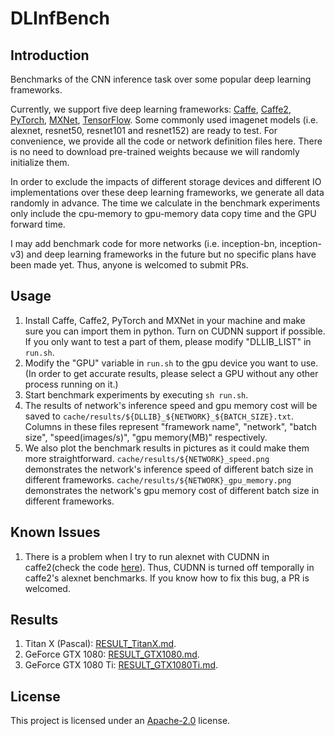 # DLInfBench


## Introduction
Benchmarks of the CNN inference task over some popular deep learning frameworks.

Currently, we support five deep learning frameworks: [Caffe](https://github.com/BVLC/caffe), [Caffe2](https://github.com/caffe2/caffe2), [PyTorch](https://github.com/pytorch/pytorch), [MXNet](https://github.com/dmlc/mxnet), [TensorFlow](https://github.com/tensorflow/tensorflow). Some commonly used imagenet models (i.e. alexnet, resnet50, resnet101 and resnet152) are ready to test. For convenience, we provide all the code or network definition files here. There is no need to download pre-trained weights because we will randomly initialize them.

In order to exclude the impacts of different storage devices and different IO implementations over these deep learning frameworks, we generate all data randomly in advance. The time we calculate in the benchmark experiments only include the cpu-memory to gpu-memory data copy time and the GPU forward time.

I may add benchmark code for more networks (i.e. inception-bn, inception-v3) and deep learning frameworks in the future but no specific plans have been made yet. Thus, anyone is welcomed to submit PRs.


## Usage
1. Install Caffe, Caffe2, PyTorch and MXNet in your machine and make sure you can import them in python. Turn on CUDNN support if possible. If you only want to test a part of them, please modify "DLLIB_LIST" in `run.sh`.
2. Modify the "GPU" variable in `run.sh` to the gpu device you want to use. (In order to get accurate results, please select a GPU without any other process running on it.)
3. Start benchmark experiments by executing `sh run.sh`.
4. The results of network's inference speed and gpu memory cost will be saved to `cache/results/${DLLIB}_${NETWORK}_${BATCH_SIZE}.txt`. Columns in these files represent "framework name", "network", "batch size", "speed(images/s)", "gpu memory(MB)" respectively.
5. We also plot the benchmark results in pictures as it could make them more straightforward. `cache/results/${NETWORK}_speed.png` demonstrates the network's inference speed of different batch size in different frameworks. `cache/results/${NETWORK}_gpu_memory.png` demonstrates the network's gpu memory cost of different batch size in different frameworks.


## Known Issues
1. There is a problem when I try to run alexnet with CUDNN in caffe2(check the code [here](https://github.com/nicklhy/DLInfBench/blob/master/inference_caffe2.py#L214)). Thus, CUDNN is turned off temporally in caffe2's alexnet benchmarks. If you know how to fix this bug, a PR is welcomed.

## Results
1. Titan X (Pascal): [RESULT_TitanX.md](RESULT_TitanX.md).
2. GeForce GTX 1080: [RESULT_GTX1080.md](RESULT_GTX1080.md).
3. GeForce GTX 1080 Ti: [RESULT_GTX1080Ti.md](RESULT_GTX1080Ti.md).

## License
This project is licensed under an [Apache-2.0](LICENSE) license.
